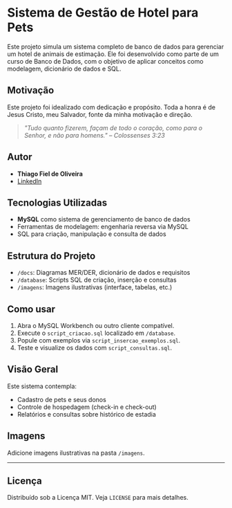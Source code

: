 #  Sistema de Gestão de Hotel para Pets

Este projeto simula um sistema completo de banco de dados para gerenciar um hotel de animais de estimação. Ele foi desenvolvido como parte de um curso de Banco de Dados, com o objetivo de aplicar conceitos como modelagem, dicionário de dados e SQL.

##  Motivação

Este projeto foi idealizado com dedicação e propósito. Toda a honra é de Jesus Cristo, meu Salvador, fonte da minha motivação e direção.

> *"Tudo quanto fizerem, façam de todo o coração, como para o Senhor, e não para homens." – Colossenses 3:23*

##  Autor

- **Thiago Fiel de Oliveira**
- [LinkedIn](https://www.linkedin.com/in/thiagofieldeoliveira/)

##  Tecnologias Utilizadas

- **MySQL** como sistema de gerenciamento de banco de dados
- Ferramentas de modelagem: engenharia reversa via MySQL
- SQL para criação, manipulação e consulta de dados

##  Estrutura do Projeto

- `/docs`: Diagramas MER/DER, dicionário de dados e requisitos
- `/database`: Scripts SQL de criação, inserção e consultas
- `/imagens`: Imagens ilustrativas (interface, tabelas, etc.)

##  Como usar

1. Abra o MySQL Workbench ou outro cliente compatível.
2. Execute o `script_criacao.sql` localizado em `/database`.
3. Popule com exemplos via `script_insercao_exemplos.sql`.
4. Teste e visualize os dados com `script_consultas.sql`.

##  Visão Geral

Este sistema contempla:

- Cadastro de pets e seus donos
- Controle de hospedagem (check-in e check-out)
- Relatórios e consultas sobre histórico de estadia

##  Imagens

Adicione imagens ilustrativas na pasta `/imagens`.

---

##  Licença

Distribuído sob a Licença MIT. Veja `LICENSE` para mais detalhes.
